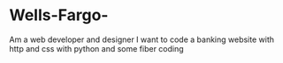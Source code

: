 # Wells-Fargo-
Am a web developer and designer I want to code a banking website with http and css with python and some fiber coding 
